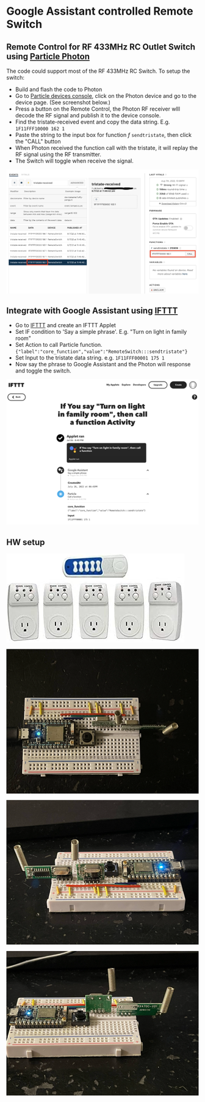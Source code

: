 # Google Assistant controlled Remote Switch

## Remote Control for RF 433MHz RC Outlet Switch using [Particle Photon](https://docs.particle.io/photon/)

The code could support most of the RF 433MHz RC Switch. To setup the switch:

* Build and flash the code to Photon
* Go to [Particle devices console](https://console.particle.io/devices), click on the Photon device and go to the device page. (See screenshot below.)
* Press a button on the Remote Control, the Photon RF receiver wlll decode the RF signal and publish it to the device console.
* Find the tristate-received event and copy the data string. E.g. `1F11FFF10000 162 1`
* Paste the string to the input box for function *f* `sendtristate`, then click the "CALL" button
* When Photon received the function call with the tristate, it will replay the RF signal using the RF transmitter.
* The Switch will toggle when receive the signal.

![Particle Device Console](Particle_Console.png)

## Integrate with Google Assistant using [IFTTT](https://ifttt.com/)

* Go to [IFTTT](https://ifttt.com/) and create an IFTTT Applet
* Set IF condition to 'Say a simple phrase'. E.g. "Turn on light in family room"
* Set Action to call Particle function. `{"label":"core_function","value":"RemoteSwitch:::sendtristate"}`
* Set Input to the tristate data string. e.g. `1F11FFF00001 175 1`
* Now say the phrase to Google Assistant and the Photon will response and toggle the switch.

![IFTTT Applet](IFTTT_Google_Assistant_Integration.png)

## HW setup

[![RF RC Switch](RC_Switch.jpg)](https://www.amazon.com/dp/B0065PASNI/ref=pe_309540_26725410_item)

![Circuit Top](Circuit_Top.png)

![Circuit Front](Circuit_Front.png)

![Circuit Back](Circuit_Back.png)

